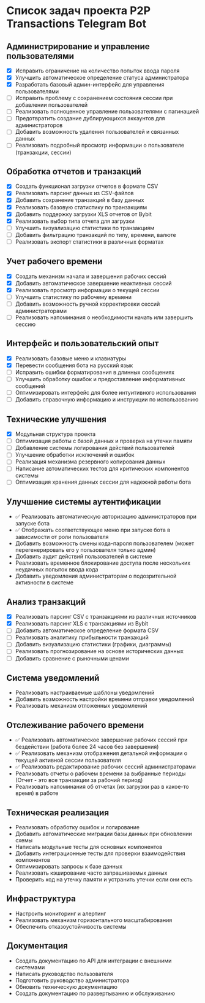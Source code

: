 # Список задач проекта P2P Transactions Telegram Bot

## Администрирование и управление пользователями

- [x] Исправить ограничение на количество попыток ввода пароля
- [x] Улучшить автоматическое определение статуса администратора 
- [x] Разработать базовый админ-интерфейс для управления пользователями
- [ ] Исправить проблему с сохранением состояния сессии при добавлении пользователей
- [ ] Реализовать полноценное управление пользователями с пагинацией
- [ ] Предотвратить создание дублирующихся аккаунтов для администраторов
- [ ] Добавить возможность удаления пользователей и связанных данных
- [ ] Реализовать подробный просмотр информации о пользователе (транзакции, сессии)

## Обработка отчетов и транзакций

- [x] Создать функционал загрузки отчетов в формате CSV
- [x] Реализовать парсинг данных из CSV-файлов
- [x] Добавить сохранение транзакций в базу данных
- [x] Реализовать базовую статистику по транзакциям
- [x] Добавить поддержку загрузки XLS отчетов от Bybit
- [x] Реализовать выбор типа отчета для загрузки
- [ ] Улучшить визуализацию статистики по транзакциям
- [ ] Добавить фильтрацию транзакций по типу, времени, валюте
- [ ] Реализовать экспорт статистики в различных форматах

## Учет рабочего времени

- [x] Создать механизм начала и завершения рабочих сессий
- [x] Добавить автоматическое завершение неактивных сессий
- [x] Реализовать просмотр информации о текущей сессии
- [ ] Улучшить статистику по рабочему времени 
- [ ] Добавить возможность ручной корректировки сессий администраторами
- [ ] Реализовать напоминания о необходимости начать или завершить сессию

## Интерфейс и пользовательский опыт

- [x] Реализовать базовые меню и клавиатуры
- [x] Перевести сообщения бота на русский язык
- [ ] Исправить ошибки форматирования в длинных сообщениях
- [ ] Улучшить обработку ошибок и предоставление информативных сообщений
- [ ] Оптимизировать интерфейс для более интуитивного использования
- [ ] Добавить справочную информацию и инструкции по использованию

## Технические улучшения

- [x] Модульная структура проекта
- [ ] Оптимизация работы с базой данных и проверка на утечки памяти
- [ ] Добавление системы логирования действий пользователей
- [ ] Улучшение обработки исключений и ошибок
- [ ] Реализация механизма резервного копирования данных
- [ ] Написание автоматических тестов для критических компонентов системы
- [ ] Оптимизация хранения данных сессии для надежной работы бота

## Улучшение системы аутентификации

- ✅ Реализовать автоматическую авторизацию администраторов при запуске бота
- ✅ Отображать соответствующее меню при запуске бота в зависимости от роли пользователя
- Добавить возможность смены кода-пароля пользователем (может перегенерировать его у пользователя только админ)
- Добавить аудит действий пользователей в системе
- Реализовать временное блокирование доступа после нескольких неудачных попыток ввода кода
- Добавить уведомления администраторам о подозрительной активности в системе

## Анализ транзакций

- [x] Реализовать парсинг CSV с транзакциями из различных источников
- [x] Реализовать парсинг XLS с транзакциями из Bybit
- [ ] Добавить автоматическое определение формата CSV
- [ ] Реализовать аналитику прибыльности транзакций
- [ ] Добавить визуализацию статистики (графики, диаграммы)
- [ ] Реализовать прогнозирование на основе исторических данных
- [ ] Добавить сравнение с рыночными ценами

## Система уведомлений

- Реализовать настраиваемые шаблоны уведомлений
- Добавить возможность настройки времени отправки уведомлений
- Реализовать механизм отложенных уведомлений

## Отслеживание рабочего времени

- ✅ Реализовать автоматическое завершение рабочих сессий при бездействии (работа более 24 часов без завершения)
- ✅ Реализовать механизм отображения детальной информации о текущей активной сессии пользователя
- ✅ Реализовать редактирование рабочих сессий администраторами
- Реализовать отчеты о рабочем времени за выбранные периоды (Отчет - это все транзакции за рабочий период)
- Реализовать напоминания об отчетах (их загрузки раз в какое-то время) в работе

## Техническая реализация

- Реализовать обработку ошибок и логирование
- Добавить автоматические миграции базы данных при обновлении схемы
- Написать модульные тесты для основных компонентов
- Добавить интеграционные тесты для проверки взаимодействия компонентов
- Оптимизировать запросы к базе данных
- Реализовать кэширование часто запрашиваемых данных
- Проверить код на утечку памяти и устранить утечки если они есть

## Инфраструктура

- Настроить мониторинг и алертинг
- Реализовать механизм горизонтального масштабирования
- Обеспечить отказоустойчивость системы

## Документация

- Создать документацию по API для интеграции с внешними системами
- Написать руководство пользователя
- Подготовить руководство администратора
- Обновить техническую документацию
- Создать документацию по развертыванию и обслуживанию
